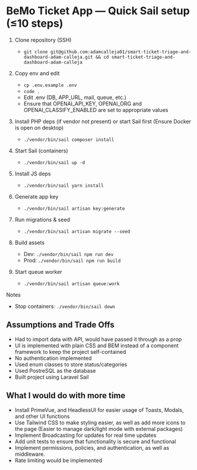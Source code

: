 # BeMo Ticket App — Quick Sail setup (≤10 steps)
1. Clone repository (SSH)
   - `git clone git@github.com:adamcalleja01/smart-ticket-triage-and-dashboard-adam-calleja.git && cd smart-ticket-triage-and-dashboard-adam-calleja`

2. Copy env and edit
   - `cp .env.example .env`
   - `code .`
   - Edit .env (DB, APP_URL, mail, queue, etc.)
   - Ensure that OPENAI_API_KEY, OPENAI_ORG and OPENAI_CLASSIFY_ENABLED are set to appropriate values

3. Install PHP deps (if vendor not present) or start Sail first (Ensure Docker is open on desktop)
   - `./vendor/bin/sail composer install`

4. Start Sail (containers)
   - `./vendor/bin/sail up -d`

5. Install JS deps
   - `./vendor/bin/sail yarn install`

6. Generate app key
   - `./vendor/bin/sail artisan key:generate`

7. Run migrations & seed
   - `./vendor/bin/sail artisan migrate --seed`

8. Build assets
   - Dev:  `./vendor/bin/sail npm run dev`
   - Prod: `./vendor/bin/sail npm run build`

9. Start queue worker 
    - `./vendor/bin/sail artisan queue:work`

Notes
- Stop containers: `./vendor/bin/sail down`

## Assumptions and Trade Offs
- Had to import data with API, would have passed it through as a prop
- UI is implemented with plain CSS and BEM instead of a component framework to keep the project self-contained
- No authentication implemented 
- Used enum classes to store status/categories
- Used PostreSQL as the database
- Built project using Laravel Sail

## What I would do with more time
- Install PrimeVue, and HeadlessUI for easier usage of Toasts, Modals, and other UI functions
- Use Tailwind CSS to make styling easier, as well as add more icons to the page (Easier to manage dark/light mode with external packages)
- Implement Broadcasting for updates for real time updates
- Add unit tests to ensure that functionality is secure and functional
- Implement permissions, policies, and authentication, as well as middleware.
- Rate limiting would be implemented
